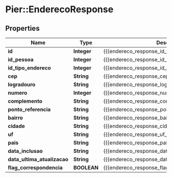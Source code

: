 # Pier::EnderecoResponse

## Properties
Name | Type | Description | Notes
------------ | ------------- | ------------- | -------------
**id** | **Integer** | {{{endereco_response_id_value}}} | [optional] 
**id_pessoa** | **Integer** | {{{endereco_response_id_pessoa_value}}} | [optional] 
**id_tipo_endereco** | **Integer** | {{{endereco_response_id_tipo_endereco_value}}} | [optional] 
**cep** | **String** | {{{endereco_response_cep_value}}} | [optional] 
**logradouro** | **String** | {{{endereco_response_logradouro_value}}} | [optional] 
**numero** | **Integer** | {{{endereco_response_numero_value}}} | [optional] 
**complemento** | **String** | {{{endereco_response_complemento_value}}} | [optional] 
**ponto_referencia** | **String** | {{{endereco_response_ponto_referencia_value}}} | [optional] 
**bairro** | **String** | {{{endereco_response_bairro_value}}} | [optional] 
**cidade** | **String** | {{{endereco_response_cidade_value}}} | [optional] 
**uf** | **String** | {{{endereco_response_uf_value}}} | [optional] 
**pais** | **String** | {{{endereco_response_pais_value}}} | [optional] 
**data_inclusao** | **String** | {{{endereco_response_data_inclusao_value}}} | [optional] 
**data_ultima_atualizacao** | **String** | {{{endereco_response_data_ultima_atualizacao_value}}} | [optional] 
**flag_correspondencia** | **BOOLEAN** | {{{endereco_response_flag_correspondencia_value}}} | [optional] 



